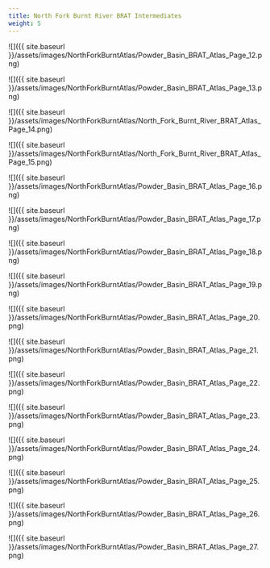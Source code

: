 ```yaml
---
title: North Fork Burnt River BRAT Intermediates
weight: 5
---
```


![]({{ site.baseurl }}/assets/images/NorthForkBurntAtlas/Powder_Basin_BRAT_Atlas_Page_12.png)

![]({{ site.baseurl }}/assets/images/NorthForkBurntAtlas/Powder_Basin_BRAT_Atlas_Page_13.png)

![]({{ site.baseurl }}/assets/images/NorthForkBurntAtlas/North_Fork_Burnt_River_BRAT_Atlas_Page_14.png)

![]({{ site.baseurl }}/assets/images/NorthForkBurntAtlas/North_Fork_Burnt_River_BRAT_Atlas_Page_15.png)

![]({{ site.baseurl }}/assets/images/NorthForkBurntAtlas/Powder_Basin_BRAT_Atlas_Page_16.png)

![]({{ site.baseurl }}/assets/images/NorthForkBurntAtlas/Powder_Basin_BRAT_Atlas_Page_17.png)

![]({{ site.baseurl }}/assets/images/NorthForkBurntAtlas/Powder_Basin_BRAT_Atlas_Page_18.png)

![]({{ site.baseurl }}/assets/images/NorthForkBurntAtlas/Powder_Basin_BRAT_Atlas_Page_19.png)

![]({{ site.baseurl }}/assets/images/NorthForkBurntAtlas/Powder_Basin_BRAT_Atlas_Page_20.png)

![]({{ site.baseurl }}/assets/images/NorthForkBurntAtlas/Powder_Basin_BRAT_Atlas_Page_21.png)

![]({{ site.baseurl }}/assets/images/NorthForkBurntAtlas/Powder_Basin_BRAT_Atlas_Page_22.png)

![]({{ site.baseurl }}/assets/images/NorthForkBurntAtlas/Powder_Basin_BRAT_Atlas_Page_23.png)

![]({{ site.baseurl }}/assets/images/NorthForkBurntAtlas/Powder_Basin_BRAT_Atlas_Page_24.png)

![]({{ site.baseurl }}/assets/images/NorthForkBurntAtlas/Powder_Basin_BRAT_Atlas_Page_25.png)

![]({{ site.baseurl }}/assets/images/NorthForkBurntAtlas/Powder_Basin_BRAT_Atlas_Page_26.png)

![]({{ site.baseurl }}/assets/images/NorthForkBurntAtlas/Powder_Basin_BRAT_Atlas_Page_27.png)
